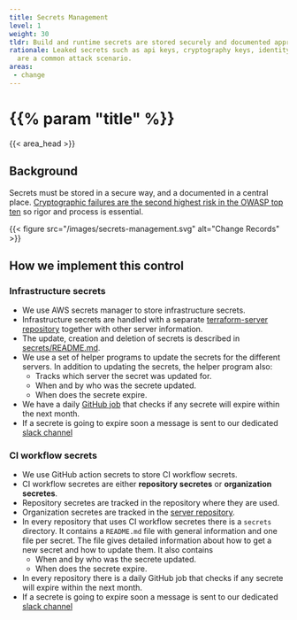 ```yaml
---
title: Secrets Management
level: 1
weight: 30
tldr: Build and runtime secrets are stored securely and documented appropriately
rationale: Leaked secrets such as api keys, cryptography keys, identity tokens
  are a common attack scenario.
areas: 
 - change
---
```

# {{% param "title" %}}
{{< area_head >}}

## Background

Secrets must be stored in a secure way, and a documented in a central place.
[Cryptographic failures are the second highest risk in the OWASP top ten](https://owasp.org/Top10/A02_2021-Cryptographic_Failures/) 
so rigor and process is essential.

{{< figure src="/images/secrets-management.svg" alt="Change Records" >}}

## How we implement this control

### Infrastructure secrets
* We use AWS secrets manager to store infrastructure secrets.
* Infrastructure secrets are handled with a separate [terraform-server repository](https://github.com/kosli-dev/terraform-server)
together with other server information.
* The update, creation and deletion of secrets is described in [secrets/README.md](https://github.com/kosli-dev/terraform-server/blob/master/secrets/README.md). 
* We use a set of helper programs to update the secrets for the different servers. In addition to updating
the secrets, the helper program also:
   * Tracks which server the secret was updated for.
   * When and by who was the secrete updated.
   * When does the secrete expire.
* We have a daily [GitHub job](https://github.com/kosli-dev/terraform-server/actions/workflows/secret-expire-check.yml)
that checks if any secrete will expire within the next month.
* If a secrete is going to expire soon a message is sent to our dedicated [slack channel](https://kosli-internal.slack.com/archives/C07P4AUQGHH)

### CI workflow secrets
* We use GitHub action secrets to store CI workflow secrets.
* CI workflow secretes are either **repository secretes** or **organization secretes**.
* Repository secretes are tracked in the repository where they are used.
* Organization secretes are tracked in the [server repository](https://github.com/kosli-dev/server).
* In every repository that uses CI workflow secretes there is a `secrets` directory. It contains a
`README.md` file with general information and one file per secret. The file gives detailed information
about how to get a new secret and how to update them. It also contains
   * When and by who was the secrete updated.
   * When does the secrete expire.
* In every repository there is a daily GitHub job that checks if any secrete will expire within the next month.
* If a secrete is going to expire soon a message is sent to our dedicated [slack channel](https://kosli-internal.slack.com/archives/C07P4AUQGHH)
